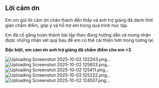 ## Lời cảm ơn  

Em xin gửi lời cảm ơn chân thành đến thầy và anh trợ giảng đã dành thời gian chấm điểm, góp ý và hỗ trợ em trong quá trình học tập.  

Em đã cố gắng hoàn thành bài tập theo đúng hướng dẫn và mong nhận được những nhận xét quý báu để em có thể cải thiện hơn trong tương lai.  

**Đặc biệt, em cảm ơn anh trợ giảng đã chấm điểm cho em <3**  

![Uploading Screenshot 2025-10-02 132243.png…]()
![Uploading Screenshot 2025-10-02 125833.png…]()
![Uploading Screenshot 2025-10-02 125411.png…]()
![Uploading Screenshot 2025-10-02 125222.png…]()
![Uploading Screenshot 2025-10-02 124507.png…]()
